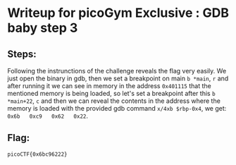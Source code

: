 # Writeup for picoGym Exclusive : GDB baby step 3
## Steps:
Following the instrunctions of the challenge reveals the flag very easily. We just open the binary in gdb, then we set a breakpoint on main `b *main`, `r` and after running it we can see in memory in the address `0x401115` that the mentioned memory is being loaded, so let's set a breakpoint after this `b *main+22`, `c` and then we can reveal the contents in the address where the memory is loaded with the provided gdb command `x/4xb $rbp-0x4`, we get: `0x6b   0xc9   0x62   0x22`.

## Flag:
```picoCTF{0x6bc96222}```
